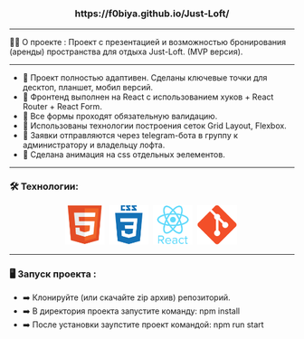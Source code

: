
###
 <h1 align="center"Just-Loft</h1>
 <h3 align="center"> https://f0biya.github.io/Just-Loft/ </h3>
 
- - -


 :man_technologist: О проекте  :
Проект с презентацией и возможностью бронирования (аренды) пространства для отдыха Just-Loft. (MVP версия).


- - -

- :telescope: Проект полностью адаптивен. Сделаны ключевые точки для десктоп, планшет, мобил версий.
- :telescope: Фронтенд выполнен на React с использованием хуков + React Router + React Form.
- :telescope: Все формы проходят обязательную валидацию.
- :telescope: Использованы технологии построения сеток Grid Layout, Flexbox.
- :telescope: Заявки отправляются через telegram-бота в группу к администратору и владельцу лофта.
- :telescope: Сделана анимация на css отдельных эелементов.


- - - 


 ### :hammer_and_wrench: Технологии: 
  <div  align=center>
    <img src="https://github.com/devicons/devicon/blob/master/icons/html5/html5-original.svg" title="HTML5" alt="HTML" width="70" height="70"/>&nbsp;
    <img src="https://github.com/devicons/devicon/blob/master/icons/css3/css3-plain-wordmark.svg"  title="CSS3" alt="CSS" width="70" height="70"/>&nbsp;
  <img src="https://github.com/devicons/devicon/blob/master/icons/react/react-original-wordmark.svg" title="React" alt="React" width="70" height="70"/>&nbsp;
<img src="https://github.com/devicons/devicon/blob/master/icons/git/git-original.svg" title="Github" alt="Github" width="70" height="70"/>&nbsp;
  </div>
  
- - -

### 🖥️  Запуск проекта :

- ➡️ Клонируйте (или скачайте zip архив) репозиторий.
- ➡️ В директория проекта запустите команду: npm install
- ➡️ После установки заупстите проект командой:  npm run start
